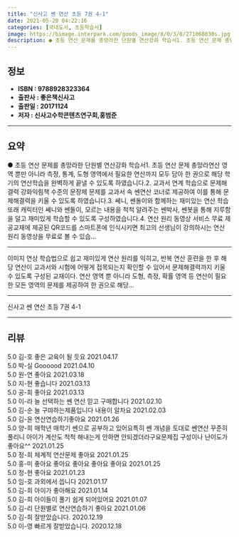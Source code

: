 ```yaml
---
title: "신사고 쎈 연산 초등 7권 4-1"
date: 2021-05-20 04:22:16
categories: [국내도서, 초등학습서]
image: https://bimage.interpark.com/goods_image/8/0/3/0/271068030s.jpg
description: ● 초등 연산 문제를 총망라한 단원별 연산강화 학습서1. 초등 연산 문제 총망라연산 영역 뿐만 아니라 측정, 통계, 도형 영역에서 필요한 연산까지 모두 담아 한 권으로 해당 학기의 연산학습을 완벽하게 끝낼 수 있도록 하였습니다.2. 교과서 연계 학습으로 문제해결력 강화익힘책 수준의 문
---
```


## **정보**

- **ISBN : 9788928323364**
- **출판사 : 좋은책신사고**
- **출판일 : 20171124**
- **저자 : 신사고수학콘텐츠연구회,홍범준**

------



## **요약**

●  초등 연산 문제를 총망라한 단원별 연산강화 학습서1. 초등 연산 문제 총망라연산 영역 뿐만 아니라 측정, 통계, 도형 영역에서 필요한 연산까지 모두 담아 한 권으로 해당 학기의 연산학습을 완벽하게 끝낼 수 있도록 하였습니다.2. 교과서 연계 학습으로 문제해결력 강화익힘책 수준의 문장제 문제를 교과서 속 쎈연산 코너로 제공하여 이를 통해 문제해결력을 키울 수 있도록 하였습니다.3. 쎄니, 쎈돌이와 함께하는 재미있는 연산 학습또래 캐릭터인 쎄니와 쎈돌이, 모르는 내용을 척척 알려주는 쎈박사, 쎈봇을 통해 지루함을 덜고 재미있게 학습할 수 있도록 구성하였습니다.4. 연산 원리 동영상 서비스 무료 제공교재에 제공된 QR코드를 스마트폰에 인식시키면 최고의 선생님이 강의하시는 연산 원리 동영상을 무료로 볼 수 있습...

------

이미지 연상 학습법으로 쉽고 재미있게 연산 원리를 익히고, 반복 연산 훈련을 한 후 해당 연산이 교과서와 시험에 어떻게 접목되는지 확인할 수 있어서 문제해결력까지 키울 수 있도록 구성된 교재이다. 연산 영역 뿐 아니라 도형, 측정, 확률 영역 등 연산이 필요한 모든 영역의 문제를 제공하여 한 권으로 해당... 

------


신사고 쎈 연산 초등 7권 4-1 

------


## **리뷰** 

5.0 김-호 좋은 교육이 될 듯요 2021.04.17 <br/>5.0 박-실 Goooood 2021.04.10 <br/>5.0 원-연 좋아요 2021.03.18 <br/>5.0 지-현 좋습니다 2021.03.13 <br/>5.0 공-희 좋아요 2021.03.13 <br/>5.0 이-라 늘 선택하는 쎈 연산
믿고 구매합니다 2021.02.10 <br/>5.0 김-순 늘 구먀하는제품입니다 내용이 알차요 2021.02.03 <br/>5.0 김-윤 연산연습하기좋아요 2021.01.26 <br/>5.0 양-희 매학년 매학기 쎈으로 공부하고 있어요특히 쎈 개념을 토대로 쎈연산 꾸준히 풀리니 아이가 계산도 척척 해내는게 안하면 안되겠더라구요문제집 구성이나 난이도가 좋아요^^ 2021.01.25 <br/>5.0 정-희 체계적 연산문제 좋아요 2021.01.25 <br/>5.0 홍-미 좋아요 좋아요 좋아요 좋아요 좋아요  2021.01.25 <br/>5.0 정-현 좋아요 2021.01.23 <br/>5.0 임-호 과외에서 씁니다 2021.01.17 <br/>5.0 김-희 아이가 좋아해요 2021.01.14 <br/>5.0 김-희 아이들이 풀기 쉽게 되어있어요 2021.01.07 <br/>5.0 김-리 단원별로 연산연습하기 좋아요 2021.01.06 <br/>5.0 김-희 잘받았습니다. 2020.12.19 <br/>5.0 이-영 빠르게 잘받았습니다. 2020.12.18 <br/>